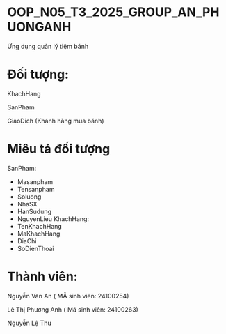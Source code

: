 # OOP_N05_T3_2025_GROUP_AN_PHUONGANH

Ứng dụng quản lý tiệm bánh

# Đối tượng:

KhachHang

SanPham

GiaoDich (Khánh hàng mua bánh)

# Miêu tả đối tượng 
SanPham:
+ Masanpham
+ Tensanpham
+ Soluong
+ NhaSX
+ HanSudung
+ NguyenLieu
KhachHang:
+ TenKhachHang
+ MaKhachHang
+ DiaChi
+ SoDienThoai



# Thành viên:

Nguyễn Văn An ( MÃ sinh viên: 24100254)

Lê Thị Phương Anh ( Mã sinh viên: 24100263)

Nguyễn Lệ Thu
